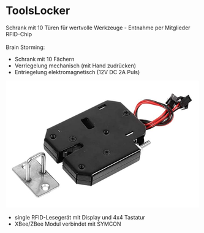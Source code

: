 # ToolsLocker
Schrank mit 10 Türen für wertvolle Werkzeuge - Entnahme per Mitglieder RFID-Chip
<br><br>
Brain Storming:
- Schrank mit 10 Fächern
- Verriegelung mechanisch (mit Hand zudrücken)
- Entriegelung elektromagnetisch (12V DC 2A Puls)

![Lock_1](images/Lock_1.png)

- single RFID-Lesegerät mit Display und 4x4 Tastatur
- XBee/ZBee Modul verbindet mit SYMCON
